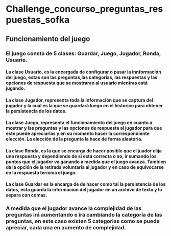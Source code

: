 # Challenge_concurso_preguntas_respuestas_sofka
## Funcionamiento del juego
### El juego consta de 5 clases: Guardar, Juego, Jugador, Ronda, Usuario.

#### La clase Usuario, es la encargada de configurar o pasar la innformación del juego, estas son las preguntas,las categorias, las respuestas y las opciones de respuesta que se mostraran al usuario mientras está jugando.

#### La clase Jugador, representa toda la información que se captura del jugador y la cual es la que se guardará luego en el historico para obtener la persistencia de los datos.

#### La clase Juego, representa el funcionamiento del juego en cuanto a mostrar y las preguntas y las opciones de respuesta al jugador para que este puede apreciarlas y en su momento hacer la correspondiente elección. La elección de la pregunta la hace de forma aleatoria.

#### La clase Ronda, es la que se encarga de hacer posible que el juador elija una respuesta y dependiendo de si está correcta o no, ir sumando los puntos que el jugador va ganando a medida que el juego avanza. Tambien da la opción de la retirada voluntaria al jugador y en caso de equivocarse en la respuesta termina el juego.

#### La clase Guardar es la encarga de de hacer como tal la persistencia de los datos, esta guarda la informacion del jugador en un archivo de texto y lo separa con comas.

### A medida que el jugador avance la complejidad de las preguntas irá aumentando e irá cambiando la categoría de las preguntas, en este caso existen 5 categorias como se puede apreciar, cada una en aumento de complejidad.